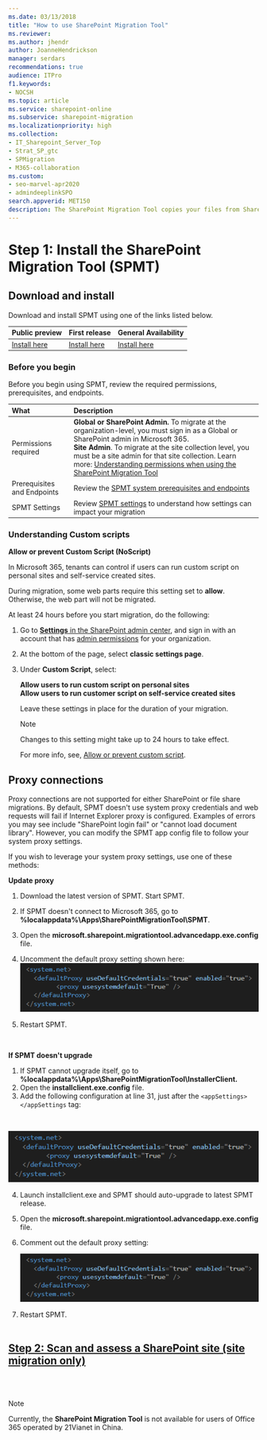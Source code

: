 ```yaml
---
ms.date: 03/13/2018
title: "How to use SharePoint Migration Tool"
ms.reviewer: 
ms.author: jhendr
author: JoanneHendrickson
manager: serdars
recommendations: true
audience: ITPro
f1.keywords:
- NOCSH
ms.topic: article
ms.service: sharepoint-online
ms.subservice: sharepoint-migration
ms.localizationpriority: high
ms.collection: 
- IT_Sharepoint_Server_Top
- Strat_SP_gtc
- SPMigration
- M365-collaboration
ms.custom:
- seo-marvel-apr2020
- admindeeplinkSPO
search.appverid: MET150
description: The SharePoint Migration Tool copies your files from SharePoint on-premises document libraries or regular file shares to SharePoint in Microsoft 365.
---
```


# Step 1:  Install the SharePoint Migration Tool (SPMT)


## Download and install

Download and install SPMT using one of the links listed below.  


| Public preview | First release | General Availability |
|:-----|:-----|:-----|
|[Install here](https://spmt.sharepointonline.com/betainstall/default.htm) |[Install here](https://aka.ms/spmt-ga-page)|[Install here](https://aka.ms/spmt-ga-page)|


### Before you begin

Before you begin using SPMT, review the required permissions, prerequisites, and endpoints.

|What|Description|
|:-----|:-----|
|Permissions required| **Global or SharePoint Admin.** To migrate at the organization-level, you must sign in as a Global or SharePoint admin in Microsoft 365.<br/>**Site Admin**. To migrate at the site collection level, you must be a site admin for that site collection.  Learn more: [Understanding permissions when using the SharePoint Migration Tool](understanding-permissions-when-migrating.md)<br/>|
|Prerequisites and Endpoints| Review the [SPMT system prerequisites and endpoints](spmt-prerequisites.md)|
|SPMT Settings|Review [SPMT settings](spmt-settings.md) to understand how settings can impact your migration|

### Understanding Custom scripts 

**Allow or prevent Custom Script (NoScript)**<br/>

In Microsoft 365, tenants can control if users can run custom script on personal sites and self-service created sites. 

During migration, some web parts require this setting set to **allow**.  Otherwise, the web part will not be migrated.

At least 24 hours before you start migration, do the following:

1. Go to <a href="https://go.microsoft.com/fwlink/?linkid=2185072" target="_blank">**Settings** in the SharePoint admin center</a>, and sign in with an account that has [admin permissions](/sharepoint/sharepoint-admin-role) for your organization.
2. At the bottom of the page, select **classic settings page**.
3. Under **Custom Script**, select:

   **Allow users to run custom script on personal sites**<br/>
   **Allow users to run customer script on self-service created sites**

   Leave these settings in place for the duration of your migration.

   > [!NOTE]
   > Changes to this setting might take up to 24 hours to take effect.

   For more info, see, [Allow or prevent custom script](/sharepoint/allow-or-prevent-custom-script).
  
      

## Proxy connections

Proxy connections are not supported for either SharePoint or file share migrations. By default, SPMT doesn't use system proxy credentials and web requests will fail if Internet Explorer proxy is configured. Examples of errors you may see include "SharePoint login fail" or "cannot load document library". However, you can modify the SPMT app config file to follow your system proxy settings. 

If you wish to leverage your system proxy settings, use one of these methods:

**Update proxy** 

1. Download the latest version of SPMT. Start SPMT.
2. If SPMT doesn't connect to Microsoft 365, go to  **%localappdata%\Apps\SharePointMigrationTool\SPMT**.
3. Open the **microsoft.sharepoint.migrationtool.advancedapp.exe.config** file.
4. Uncomment the default proxy setting shown here:
    ![Edit the config file to comment out the proxy setting](media/spmt-proxy-edits.png)

5. Restart SPMT.

</br>

**If SPMT doesn't upgrade**

1. If SPMT cannot upgrade itself, go to **%localappdata%\Apps\SharePointMigrationTool\InstallerClient.**
2. Open the **installclient.exe.config** file. 
3. Add the following configuration at line 31, just after the ```<appSettings></appSettings``` tag: 
</br>

   ![Edit the config file](media/spmt-proxy-edits.png)

4. Launch installclient.exe and SPMT should auto-upgrade to latest SPMT release.
5. Open the **microsoft.sharepoint.migrationtool.advancedapp.exe.config** file.
6. Comment out the default proxy setting:

    ![Edit the config file to comment out the proxy setting](media/spmt-proxy-edits.png)

7. Restart SPMT.
</br></br>

## [**Step 2: Scan and assess a SharePoint site (site migration only)**](spmt-scan.md) 
</br></br>    

> [!NOTE]
> Currently, the **SharePoint Migration Tool** is not available for users of Office 365 operated by 21Vianet in China.

